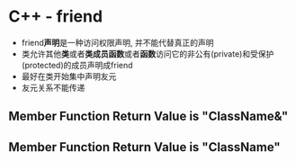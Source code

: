 # C++ - friend

- friend**声明**是一种访问权限声明, 并不能代替真正的声明
- 类允许其他**类**或者**类成员函数**或者**函数**访问它的非公有(private)和受保护(protected)的成员声明成friend
- 最好在类开始集中声明友元
- 友元关系不能传递

## Member Function Return Value is "ClassName&"

## Member Function Return Value is "ClassName"


